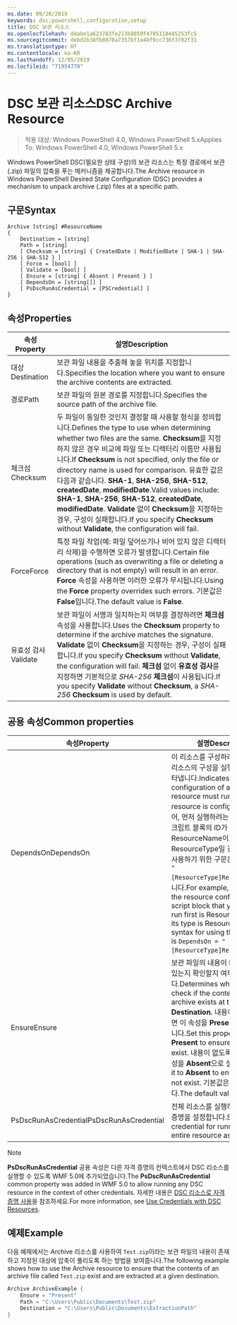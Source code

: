 ```yaml
---
ms.date: 09/20/2019
keywords: dsc,powershell,configuration,setup
title: DSC 보관 리소스
ms.openlocfilehash: ddabe1a623783fe213b8059f47851184d5253fc5
ms.sourcegitcommit: debd2b38fb8070a7357bf1a4bf9cc736f3702f31
ms.translationtype: HT
ms.contentlocale: ko-KR
ms.lasthandoff: 12/05/2019
ms.locfileid: "71954770"
---
```

# <a name="dsc-archive-resource"></a><span data-ttu-id="a2527-103">DSC 보관 리소스</span><span class="sxs-lookup"><span data-stu-id="a2527-103">DSC Archive Resource</span></span>

> <span data-ttu-id="a2527-104">적용 대상: Windows PowerShell 4.0, Windows PowerShell 5.x</span><span class="sxs-lookup"><span data-stu-id="a2527-104">Applies To: Windows PowerShell 4.0, Windows PowerShell 5.x</span></span>

<span data-ttu-id="a2527-105">Windows PowerShell DSC(필요한 상태 구성)의 보관 리소스는 특정 경로에서 보관(.zip) 파일의 압축을 푸는 메커니즘을 제공합니다.</span><span class="sxs-lookup"><span data-stu-id="a2527-105">The Archive resource in Windows PowerShell Desired State Configuration (DSC) provides a mechanism to unpack archive (.zip) files at a specific path.</span></span>

## <a name="syntax"></a><span data-ttu-id="a2527-106">구문</span><span class="sxs-lookup"><span data-stu-id="a2527-106">Syntax</span></span>

```Syntax
Archive [string] #ResourceName
{
    Destination = [string]
    Path = [string]
    [ Checksum = [string] { CreatedDate | ModifiedDate | SHA-1 | SHA-256 | SHA-512 } ]
    [ Force = [bool] ]
    [ Validate = [bool] ]
    [ Ensure = [string] { Absent | Present } ]
    [ DependsOn = [string[]] ]
    [ PsDscRunAsCredential = [PSCredential] ]
}
```

## <a name="properties"></a><span data-ttu-id="a2527-107">속성</span><span class="sxs-lookup"><span data-stu-id="a2527-107">Properties</span></span>

|<span data-ttu-id="a2527-108">속성</span><span class="sxs-lookup"><span data-stu-id="a2527-108">Property</span></span> |<span data-ttu-id="a2527-109">설명</span><span class="sxs-lookup"><span data-stu-id="a2527-109">Description</span></span> |
|---|---|
|<span data-ttu-id="a2527-110">대상</span><span class="sxs-lookup"><span data-stu-id="a2527-110">Destination</span></span> |<span data-ttu-id="a2527-111">보관 파일 내용을 추출해 놓을 위치를 지정합니다.</span><span class="sxs-lookup"><span data-stu-id="a2527-111">Specifies the location where you want to ensure the archive contents are extracted.</span></span> |
|<span data-ttu-id="a2527-112">경로</span><span class="sxs-lookup"><span data-stu-id="a2527-112">Path</span></span> |<span data-ttu-id="a2527-113">보관 파일의 원본 경로를 지정합니다.</span><span class="sxs-lookup"><span data-stu-id="a2527-113">Specifies the source path of the archive file.</span></span> |
|<span data-ttu-id="a2527-114">체크섬</span><span class="sxs-lookup"><span data-stu-id="a2527-114">Checksum</span></span> |<span data-ttu-id="a2527-115">두 파일이 동일한 것인지 결정할 때 사용할 형식을 정의합니다.</span><span class="sxs-lookup"><span data-stu-id="a2527-115">Defines the type to use when determining whether two files are the same.</span></span> <span data-ttu-id="a2527-116">**Checksum**을 지정하지 않은 경우 비교에 파일 또는 디렉터리 이름만 사용됩니다.</span><span class="sxs-lookup"><span data-stu-id="a2527-116">If **Checksum** is not specified, only the file or directory name is used for comparison.</span></span> <span data-ttu-id="a2527-117">유효한 값은 다음과 같습니다. **SHA-1**, **SHA-256**, **SHA-512**, **createdDate**, **modifiedDate**.</span><span class="sxs-lookup"><span data-stu-id="a2527-117">Valid values include: **SHA-1**, **SHA-256**, **SHA-512**, **createdDate**, **modifiedDate**.</span></span> <span data-ttu-id="a2527-118">**Validate** 없이 **Checksum**을 지정하는 경우, 구성이 실패합니다.</span><span class="sxs-lookup"><span data-stu-id="a2527-118">If you specify **Checksum** without **Validate**, the configuration will fail.</span></span> |
|<span data-ttu-id="a2527-119">Force</span><span class="sxs-lookup"><span data-stu-id="a2527-119">Force</span></span> |<span data-ttu-id="a2527-120">특정 파일 작업(예: 파일 덮어쓰기나 비어 있지 않은 디렉터리 삭제)을 수행하면 오류가 발생합니다.</span><span class="sxs-lookup"><span data-stu-id="a2527-120">Certain file operations (such as overwriting a file or deleting a directory that is not empty) will result in an error.</span></span> <span data-ttu-id="a2527-121">**Force** 속성을 사용하면 이러한 오류가 무시됩니다.</span><span class="sxs-lookup"><span data-stu-id="a2527-121">Using the **Force** property overrides such errors.</span></span> <span data-ttu-id="a2527-122">기본값은 **False**입니다.</span><span class="sxs-lookup"><span data-stu-id="a2527-122">The default value is **False**.</span></span> |
|<span data-ttu-id="a2527-123">유효성 검사</span><span class="sxs-lookup"><span data-stu-id="a2527-123">Validate</span></span>| <span data-ttu-id="a2527-124">보관 파일이 서명과 일치하는지 여부를 결정하려면 **체크섬** 속성을 사용합니다.</span><span class="sxs-lookup"><span data-stu-id="a2527-124">Uses the **Checksum** property to determine if the archive matches the signature.</span></span> <span data-ttu-id="a2527-125">**Validate** 없이 **Checksum**을 지정하는 경우, 구성이 실패합니다.</span><span class="sxs-lookup"><span data-stu-id="a2527-125">If you specify **Checksum** without **Validate**, the configuration will fail.</span></span> <span data-ttu-id="a2527-126">**체크섬** 없이 **유효성 검사**를 지정하면 기본적으로 _SHA-256_ **체크섬**이 사용됩니다.</span><span class="sxs-lookup"><span data-stu-id="a2527-126">If you specify **Validate** without **Checksum**, a _SHA-256_ **Checksum** is used by default.</span></span> |

## <a name="common-properties"></a><span data-ttu-id="a2527-127">공용 속성</span><span class="sxs-lookup"><span data-stu-id="a2527-127">Common properties</span></span>

|<span data-ttu-id="a2527-128">속성</span><span class="sxs-lookup"><span data-stu-id="a2527-128">Property</span></span> |<span data-ttu-id="a2527-129">설명</span><span class="sxs-lookup"><span data-stu-id="a2527-129">Description</span></span> |
|---|---|
|<span data-ttu-id="a2527-130">DependsOn</span><span class="sxs-lookup"><span data-stu-id="a2527-130">DependsOn</span></span> |<span data-ttu-id="a2527-131">이 리소스를 구성하려면 먼저 다른 리소스의 구성을 실행해야 함을 나타냅니다.</span><span class="sxs-lookup"><span data-stu-id="a2527-131">Indicates that the configuration of another resource must run before this resource is configured.</span></span> <span data-ttu-id="a2527-132">예를 들어, 먼저 실행하려는 리소스 구성 스크립트 블록의 ID가 ResourceName이고 해당 형식이 ResourceType일 경우, 이 속성을 사용하기 위한 구문은 `DependsOn = "[ResourceType]ResourceName"`입니다.</span><span class="sxs-lookup"><span data-stu-id="a2527-132">For example, if the ID of the resource configuration script block that you want to run first is ResourceName and its type is ResourceType, the syntax for using this property is `DependsOn = "[ResourceType]ResourceName"`.</span></span> |
|<span data-ttu-id="a2527-133">Ensure</span><span class="sxs-lookup"><span data-stu-id="a2527-133">Ensure</span></span> |<span data-ttu-id="a2527-134">보관 파일의 내용이 **Destination**에 있는지 확인할지 여부를 결정합니다.</span><span class="sxs-lookup"><span data-stu-id="a2527-134">Determines whether to check if the content of the archive exists at the **Destination**.</span></span> <span data-ttu-id="a2527-135">내용이 있도록 하려면 이 속성을 **Present**으로 설정합니다.</span><span class="sxs-lookup"><span data-stu-id="a2527-135">Set this property to **Present** to ensure the contents exist.</span></span> <span data-ttu-id="a2527-136">내용이 없도록 하려면 이 속성을 **Absent**으로 설정합니다.</span><span class="sxs-lookup"><span data-stu-id="a2527-136">Set it to **Absent** to ensure they do not exist.</span></span> <span data-ttu-id="a2527-137">기본값은 **Present**입니다.</span><span class="sxs-lookup"><span data-stu-id="a2527-137">The default value is **Present**.</span></span> |
|<span data-ttu-id="a2527-138">PsDscRunAsCredential</span><span class="sxs-lookup"><span data-stu-id="a2527-138">PsDscRunAsCredential</span></span> |<span data-ttu-id="a2527-139">전체 리소스를 실행하기 위한 자격 증명을 설정합니다.</span><span class="sxs-lookup"><span data-stu-id="a2527-139">Sets the credential for running the entire resource as.</span></span> |

> [!NOTE]
> <span data-ttu-id="a2527-140">**PsDscRunAsCredential** 공용 속성은 다른 자격 증명의 컨텍스트에서 DSC 리소스를 실행할 수 있도록 WMF 5.0에 추가되었습니다.</span><span class="sxs-lookup"><span data-stu-id="a2527-140">The **PsDscRunAsCredential** common property was added in WMF 5.0 to allow running any DSC resource in the context of other credentials.</span></span> <span data-ttu-id="a2527-141">자세한 내용은 [ DSC 리소스로 자격 증명 사용](../../../configurations/runasuser.md)을 참조하세요.</span><span class="sxs-lookup"><span data-stu-id="a2527-141">For more information, see [Use Credentials with DSC Resources](../../../configurations/runasuser.md).</span></span>

## <a name="example"></a><span data-ttu-id="a2527-142">예제</span><span class="sxs-lookup"><span data-stu-id="a2527-142">Example</span></span>

<span data-ttu-id="a2527-143">다음 예제에서는 Archive 리소스를 사용하여 `Test.zip`이라는 보관 파일의 내용이 존재하고 지정된 대상에 압축이 풀리도록 하는 방법을 보여줍니다.</span><span class="sxs-lookup"><span data-stu-id="a2527-143">The following example shows how to use the Archive resource to ensure that the contents of an archive file called `Test.zip` exist and are extracted at a given destination.</span></span>

```powershell
Archive ArchiveExample {
    Ensure = "Present"
    Path = "C:\Users\Public\Documents\Test.zip"
    Destination = "C:\Users\Public\Documents\ExtractionPath"
}
```